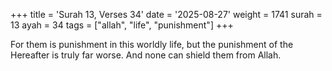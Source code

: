 +++
title = 'Surah 13, Verses 34'
date = '2025-08-27'
weight = 1741
surah = 13
ayah = 34
tags = ["allah", "life", "punishment"]
+++

For them is punishment in this worldly life, but the punishment of the Hereafter is truly far worse. And none can shield them from Allah.